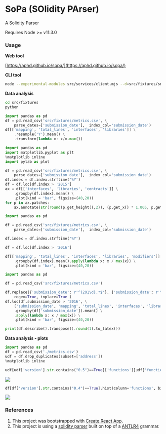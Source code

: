 # SoPa (SOlidity PArser)

A Solidity Parser

Requires Node >= v11.3.0

### Usage

**Web tool**

[https://aphd.github.io/sopa/](https://aphd.github.io/sopa/)

**CLI tool**

```bash
node --experimental-modules src/services/client.mjs --d=src/fixtures/smart-contracts/ --o /tmp/metrics.csv
```

**Data analysis**

```bash
cd src/fixtures
python
```

```python
import pandas as pd
df = pd.read_csv('src/fixtures/metrics.csv', \
    parse_dates=['submission_date'],  index_col='submission_date')
df[['mapping', 'total_lines', 'interfaces', 'libraries']] \
    .resample('Y').mean() \
    .transform(lambda x: x/x.max())
```

```python
import pandas as pd
import matplotlib.pyplot as plt
%matplotlib inline
import pylab as plot

df = pd.read_csv('src/fixtures/metrics.csv', \
    parse_dates=['submission_date'],  index_col='submission_date')
df.index = df.index.strftime('%Y')
df = df.loc[df.index > '2015']
ax = df[['interfaces', 'libraries', 'contracts']] \
    .groupby(df.index).mean() \
    .plot(kind = 'bar', figsize=(40,20)) 
for p in ax.patches:
    ax.annotate(str(round(p.get_height(),2)), (p.get_x() * 1.005, p.get_height() * 1.005), fontsize=40)

```

```python
import pandas as pd

df = pd.read_csv('src/fixtures/metrics.csv', \
    parse_dates=['submission_date'],  index_col='submission_date')

df.index = df.index.strftime('%Y')

df = df.loc[df.index > '2016']

df[['mapping', 'total_lines', 'interfaces', 'libraries', 'modifiers']] \
    .groupby(df.index).mean().apply(lambda x: x / max(x)) \
    .plot(kind = 'bar', figsize=(40,20)) 

```

```python
import pandas as pd

df = pd.read_csv('src/fixtures/metrics.csv')

df.replace({'submission_date': r'^(201\d).*$'}, {'submission_date': r'\1'}, \
    regex=True, inplace=True )
df.loc[df.submission_date > '2016', \
    ['submission_date', 'mapping', 'total_lines', 'interfaces', 'libraries', 'modifiers']] \
    .groupby(df['submission_date']).mean() \
    .apply(lambda x: x / max(x)) \
    .plot(kind = 'bar', figsize=(40,20)) 
```

```python
print(df.describe().transpose().round(1).to_latex())
```

**Data analysis - plots**

```python
import pandas as pd
df = pd.read_csv('./metrics.csv')
udf = df.drop_duplicates(subset=['address'])
%matplotlib inline

udf[udf['version'].str.contains("0.5")==True]['functions'][udf['functions']<100].plot.kde()
```
<img src="https://user-images.githubusercontent.com/1194257/68072210-69423300-fd83-11e9-8f92-a0f4763206c0.png">

```python
df[df['version'].str.contains("0.4")==True].hist(column='functions', bins=20, range=(0, 100))
```
<img src="https://user-images.githubusercontent.com/1194257/68072241-d1911480-fd83-11e9-963b-15d30a4eb5fc.png">

### References 
1. This project was bootstrapped with [Create React App](https://github.com/facebook/create-react-app).
3. This project is using a [solidity parser](https://github.com/federicobond/solidity-parser-antlr) built on top of a [ANTLR4](https://github.com/antlr/antlr4) grammar.
